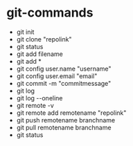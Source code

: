 # git-commands
- git init
- git clone "repolink"
- git status
- git add filename
- git add *
- git config user.name "username"
- git config user.email "email"
- git commit -m "commitmessage"
- git log
- git log --oneline
- git remote -v
- git remote add remotename "repolink"
- git push remotename branchname
- git pull remotename branchname
- git status
